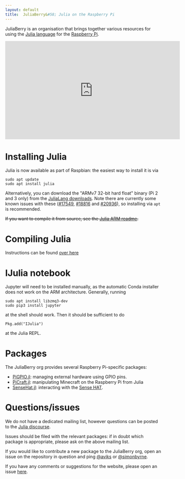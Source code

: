 ```yaml
---
layout: default
title:  JuliaBerry&#58; Julia on the Raspberry Pi
---
```


JuliaBerry is an organisation that brings together various resources for using the [Julia language](http://julialang.org/) for the [Raspberry Pi](https://www.raspberrypi.org/).

<div class="text-center"><iframe width="560" height="315" src="https://www.youtube.com/embed/EvJ-OvTC5eE" frameborder="0" allowfullscreen></iframe></div>

# Installing Julia

Julia is now available as part of Raspbian: the easiest way to install it is via
```
sudo apt update
sudo apt install julia
```

Alternatively, you can download the "ARMv7 32-bit hard float" binary (Pi 2 and 3 only) from the [JuliaLang downloads](http://julialang.org/downloads/). Note there are currently some known issues with these ([#17549](https://github.com/JuliaLang/julia/issues/17549), [#18816](https://github.com/JuliaLang/julia/issues/18816) and [#20936](https://github.com/JuliaLang/julia/issues/20936)), so installing via `apt` is recommended.

~~If you want to compile it from source, see the [Julia ARM readme](https://github.com/JuliaLang/julia/blob/master/README.arm.md).~~

# Compiling Julia

Instructions can be found [over here](compile.md)

# IJulia notebook

Jupyter will need to be installed manually, as the automatic Conda installer does not work on the ARM architecture. Generally, running

    sudo apt install libzmq3-dev
    sudo pip3 install jupyter

at the shell should work. Then it should be sufficient to do

    Pkg.add("IJulia")

at the Julia REPL.

# Packages

The JuliaBerry org provides several Raspberry Pi-specific packages:

* [PiGPIO.jl](https://github.com/JuliaBerry/PiGPIO.jl): managing external hardware using GPIO pins.
* [PiCraft.jl](https://github.com/JuliaBerry/PiCraft.jl): manipulating Minecraft on the Raspberry Pi from Julia
* [SenseHat.jl](https://github.com/JuliaBerry/SenseHat.jl): interacting with the [Sense HAT](https://www.raspberrypi.org/products/sense-hat/).

# Questions/issues

We do not have a dedicated mailing list, however questions can be posted to the [Julia discourse](https://discourse.julialang.org).

Issues should be filed with the relevant packages: if in doubt which package is appropriate, please ask on the above mailing list.

If you would like to contribute a new package to the JuliaBerry org, open an issue on the repository in question and ping [@aviks](https://github.com/aviks) or [@simonbyrne](https://github.com/simonbyrne).

If you have any comments or suggestions for the website, please open an issue [here](https://github.com/JuliaBerry/juliaberry.github.io/issues).
